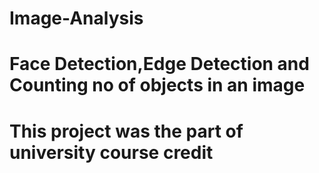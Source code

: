 # Image-Analysis
# Face Detection,Edge  Detection and Counting no of objects in an image 
# This project was the part of university course credit
